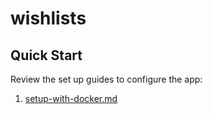 # wishlists

## Quick Start

Review the set up guides to configure the app:

1. [setup-with-docker.md](setup-with-docker.md)
